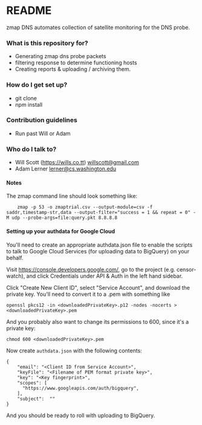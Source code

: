 # README #

zmap DNS automates collection of satellite monitoring for the DNS probe.

### What is this repository for? ###

* Generating zmap dns probe packets
* filtering response to determine functioning hosts
* Creating reports & uploading / archiving them.

### How do I get set up? ###

* git clone
* npm install

### Contribution guidelines ###

* Run past Will or Adam

### Who do I talk to? ###

* Will Scott (https://wills.co.tt) <willscott@gmail.com>
* Adam Lerner <lerner@cs.washington.edu>


#### Notes ####

The zmap command line should look something like:

```
    zmap -p 53 -o zmaptrial.csv --output-module=csv -f saddr,timestamp-str,data --output-filter="success = 1 && repeat = 0" -M udp --probe-args=file:query.pkt 8.8.8.8
```

#### Setting up your authdata for Google Cloud ####

You'll need to create an appropriate authdata.json file to enable the scripts
to talk to Google Cloud Services (for uploading data to BigQuery) on your behalf.

Visit https://console.developers.google.com/, go to the project (e.g. censor-watch),
and click Credentials under API & Auth in the left hand sidebar.

Click "Create New Client ID", select "Service Account", and download the private key.
You'll need to convert it to a .pem with something like

    openssl pkcs12 -in <downloadedPrivateKey>.p12 -nodes -nocerts > <downloadedPrivateKey>.pem

And you probably also want to change its permissions to 600, since it's a private key:

    chmod 600 <downloadedPrivateKey>.pem

Now create `authdata.json` with the following contents:

    {
        "email": "<Client ID from Service Account>",
        "keyFile": "<Filename of PEM format private key>",
        "key": "<Key fingerprint>",
        "scopes": [
          "https://www.googleapis.com/auth/bigquery",
        ],
        "subject":  ""
    }

And you should be ready to roll with uploading to BigQuery.
